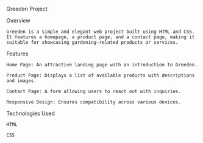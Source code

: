 Greeden Project

Overview

    Greeden is a simple and elegant web project built using HTML and CSS. It features a homepage, a product page, and a contact page, making it suitable for showcasing gardening-related products or services.

Features

    Home Page: An attractive landing page with an introduction to Greeden.

    Product Page: Displays a list of available products with descriptions and images.

    Contact Page: A form allowing users to reach out with inquiries.

    Responsive Design: Ensures compatibility across various devices.
  
Technologies Used

    HTML

    CSS
